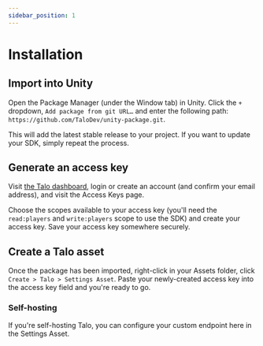 ```yaml
---
sidebar_position: 1
---
```


# Installation

## Import into Unity

Open the Package Manager (under the Window tab) in Unity. Click the `+` dropdown, `Add package from git URL…` and enter the following path: `https://github.com/TaloDev/unity-package.git`.

This will add the latest stable release to your project. If you want to update your SDK, simply repeat the process.

## Generate an access key

Visit [the Talo dashboard](https://dashboard.trytalo.com), login or create an account (and confirm your email address), and visit the Access Keys page.

Choose the scopes available to your access key (you'll need the `read:players` and `write:players` scope to use the SDK) and create your access key.
Save your access key somewhere securely.

## Create a Talo asset

Once the package has been imported, right-click in your Assets folder, click `Create > Talo > Settings Asset`. Paste your newly-created access key into the access key field and you're ready to go.

### Self-hosting

If you're self-hosting Talo, you can configure your custom endpoint here in the Settings Asset.
